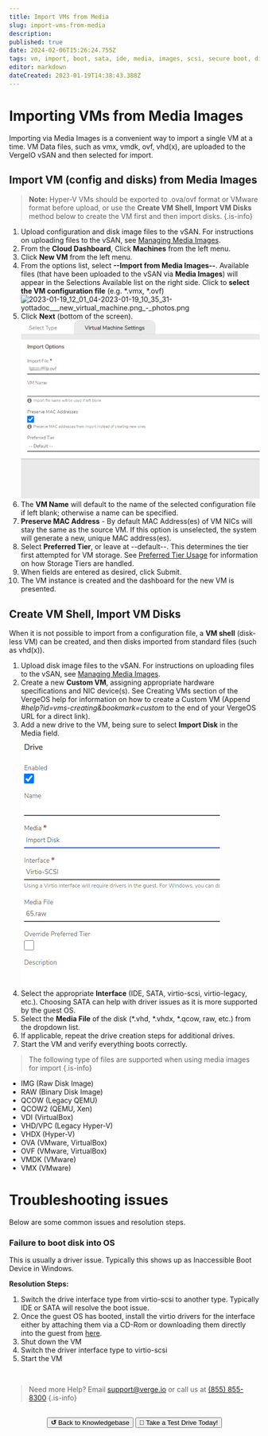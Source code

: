 ```yaml
---
title: Import VMs from Media
slug: import-vms-from-media
description: 
published: true
date: 2024-02-06T15:26:24.755Z
tags: vm, import, boot, sata, ide, media, images, scsi, secure boot, disk, media images, not bootable, not booting, troubleshooting, troubleshoot, vm wont boot, wont start, import vm
editor: markdown
dateCreated: 2023-01-19T14:38:43.388Z
---
```


# Importing VMs from Media Images

Importing via Media Images is a convenient way to import a single VM at a time. VM Data files, such as vmx, vmdk, ovf, vhd(x), are uploaded to the VergeIO vSAN and then selected for import.

## Import VM (config and disks) from Media Images

> **Note:** Hyper-V VMs should be exported to .ova/ovf format or VMware format before upload, or use the **Create VM Shell, Import VM Disks** method below to create the VM first and then import disks.
{.is-info}


1.  Upload configuration and disk image files to the vSAN. For instructions on uploading files to the vSAN, see [Managing Media Images](/public/kb/managing-media-images).
2.  From the **Cloud Dashboard**, Click **Machines** from the left menu.
3.  Click **New VM** from the left menu.
4.  From the options list, select **\--Import from Media Images--**. Available files (that have been uploaded to the vSAN via **Media Images**) will appear in the Selections Available list on the right side. Click to **select the VM configuration file** (e.g. \*.vmx, \*.ovf)
![2023-01-19_12_01_04-2023-01-19_10_35_31-yottadoc___new_virtual_machine.png_‎-_photos.png](/public/2023-01-19_12_01_04-2023-01-19_10_35_31-yottadoc___new_virtual_machine.png_‎-_photos.png)
5.  Click **Next** (bottom of the screen).
![2023-01-19_11_08_23-yottadoc__import_job.png](/public/2023-01-19_11_08_23-yottadoc__import_job.png)
6.  The **VM Name** will default to the name of the selected configuration file if left blank; otherwise a name can be specified.
7.  **Preserve MAC Address** - By default MAC Address(es) of VM NICs will stay the same as the source VM. If this option is unselected, the system will generate a new, unique MAC address(es).
8.  Select **Preferred Tier**, or leave at --default--. This determines the tier first attempted for VM storage. See [Preferred Tier Usage](/public/kb/preferred-tier-usage) for information on how Storage Tiers are handled.
9.  When fields are entered as desired, click Submit.
10.  The VM instance is created and the dashboard for the new VM is presented.

## Create VM Shell, Import VM Disks

When it is not possible to import from a configuration file, a **VM shell** (disk-less VM) can be created, and then disks imported from standard files (such as vhd(x)).

1.  Upload disk image files to the vSAN. For instructions on uploading files to the vSAN, see [Managing Media Images](/public/kb/managing-media-images).
2.  Create a new **Custom VM**, assigning appropriate hardware specifications and NIC device(s). See Creating VMs section of the VergeOS help for information on how to create a Custom VM (Append *#help?id=vms-creating&bookmark=custom* to the end of your VergeOS URL for a direct link).
3.  Add a new drive to the VM, being sure to select **Import Disk** in the Media field.
![2023-01-19_11_20_24-importdiskvm.png](/public/2023-01-19_11_20_24-importdiskvm.png)
4.  Select the appropriate **Interface** (IDE, SATA, virtio-scsi, virtio-legacy, etc.). Choosing SATA can help with driver issues as it is more supported by the guest OS.
5.  Select the **Media File** of the disk (\*.vhd, \*.vhdx, \*.qcow, raw, etc.) from the dropdown list. 
6.  If applicable, repeat the drive creation steps for additional drives.
7.	Start the VM and verify everything boots correctly.

> The following type of files are supported when using media images for import
{.is-info}
- IMG (Raw Disk Image)
- RAW (Binary Disk Image)
- QCOW (Legacy QEMU)
- QCOW2 (QEMU, Xen)
- VDI (VirtualBox)
- VHD/VPC (Legacy Hyper-V)
- VHDX (Hyper-V)
- OVA (VMware, VirtualBox)
- OVF (VMware, VirtualBox)
- VMDK (VMware)
- VMX (VMware)

# Troubleshooting issues

Below are some common issues and resolution steps.


### Failure to boot disk into OS

This is usually a driver issue. Typically this shows up as Inaccessible Boot Device in Windows. 

**Resolution Steps:**

1. Switch the drive interface type from virtio-scsi to another type. Typically IDE or SATA will resolve the boot issue.  
1. Once the guest OS has booted, install the virtio drivers for the interface either by attaching them via a CD-Rom or downloading them directly into the guest from [here](https://fedorapeople.org/groups/virt/virtio-win/direct-downloads/stable-virtio/virtio-win.iso).
1. Shut down the VM
1. Switch the driver interface type to virtio-scsi
1. Start the VM 


<br>

> Need more Help? Email <a href="mailto:support@verge.io?subject=Support Inquiry" target="_blank" rel="noopener noreferrer">support@verge.io</a> or call us at <a href="tel:+855-855-8300">(855) 855-8300</a>
{.is-info}

<br>
<div style="text-align: center">
  <a href="https://wiki.verge.io/en/public/kb"><button class="button-grey"> <b>↺</b> Back to Knowledgebase</button></a>
<a href="https://www.verge.io/test-drive"><button class="button-orange">🚗 Take a Test Drive Today!</button></a>
</div>